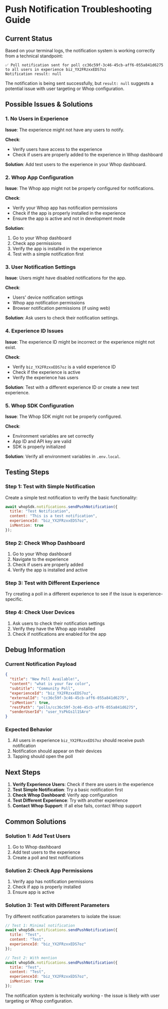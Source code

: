 # Push Notification Troubleshooting Guide

## Current Status

Based on your terminal logs, the notification system is working correctly from a technical standpoint:

```
✅ Poll notification sent for poll cc36c59f-3c46-45cb-aff6-055a841d6275 to all users in experience biz_YX2FRzxxEDS7oz
Notification result: null
```

The notification is being sent successfully, but `result: null` suggests a potential issue with user targeting or Whop configuration.

## Possible Issues & Solutions

### 1. **No Users in Experience**
**Issue**: The experience might not have any users to notify.

**Check**: 
- Verify users have access to the experience
- Check if users are properly added to the experience in Whop dashboard

**Solution**: Add test users to the experience in your Whop dashboard.

### 2. **Whop App Configuration**
**Issue**: The Whop app might not be properly configured for notifications.

**Check**:
- Verify your Whop app has notification permissions
- Check if the app is properly installed in the experience
- Ensure the app is active and not in development mode

**Solution**: 
1. Go to your Whop dashboard
2. Check app permissions
3. Verify the app is installed in the experience
4. Test with a simple notification first

### 3. **User Notification Settings**
**Issue**: Users might have disabled notifications for the app.

**Check**:
- Users' device notification settings
- Whop app notification permissions
- Browser notification permissions (if using web)

**Solution**: Ask users to check their notification settings.

### 4. **Experience ID Issues**
**Issue**: The experience ID might be incorrect or the experience might not exist.

**Check**:
- Verify `biz_YX2FRzxxEDS7oz` is a valid experience ID
- Check if the experience is active
- Verify the experience has users

**Solution**: Test with a different experience ID or create a new test experience.

### 5. **Whop SDK Configuration**
**Issue**: The Whop SDK might not be properly configured.

**Check**:
- Environment variables are set correctly
- App ID and API key are valid
- SDK is properly initialized

**Solution**: Verify all environment variables in `.env.local`.

## Testing Steps

### Step 1: Test with Simple Notification
Create a simple test notification to verify the basic functionality:

```javascript
await whopSdk.notifications.sendPushNotification({
  title: "Test Notification",
  content: "This is a test notification",
  experienceId: "biz_YX2FRzxxEDS7oz",
  isMention: true
});
```

### Step 2: Check Whop Dashboard
1. Go to your Whop dashboard
2. Navigate to the experience
3. Check if users are properly added
4. Verify the app is installed and active

### Step 3: Test with Different Experience
Try creating a poll in a different experience to see if the issue is experience-specific.

### Step 4: Check User Devices
1. Ask users to check their notification settings
2. Verify they have the Whop app installed
3. Check if notifications are enabled for the app

## Debug Information

### Current Notification Payload
```json
{
  "title": "New Poll Available!",
  "content": "what is your fav color",
  "subtitle": "Community Poll",
  "experienceId": "biz_YX2FRzxxEDS7oz",
  "externalId": "cc36c59f-3c46-45cb-aff6-055a841d6275",
  "isMention": true,
  "restPath": "polls/cc36c59f-3c46-45cb-aff6-055a841d6275",
  "senderUserId": "user_YsPkGs1l1SAro"
}
```

### Expected Behavior
1. All users in experience `biz_YX2FRzxxEDS7oz` should receive push notification
2. Notification should appear on their devices
3. Tapping should open the poll

## Next Steps

1. **Verify Experience Users**: Check if there are users in the experience
2. **Test Simple Notification**: Try a basic notification first
3. **Check Whop Dashboard**: Verify app configuration
4. **Test Different Experience**: Try with another experience
5. **Contact Whop Support**: If all else fails, contact Whop support

## Common Solutions

### Solution 1: Add Test Users
1. Go to Whop dashboard
2. Add test users to the experience
3. Create a poll and test notifications

### Solution 2: Check App Permissions
1. Verify app has notification permissions
2. Check if app is properly installed
3. Ensure app is active

### Solution 3: Test with Different Parameters
Try different notification parameters to isolate the issue:

```javascript
// Test 1: Minimal notification
await whopSdk.notifications.sendPushNotification({
  title: "Test",
  content: "Test",
  experienceId: "biz_YX2FRzxxEDS7oz"
});

// Test 2: With mention
await whopSdk.notifications.sendPushNotification({
  title: "Test",
  content: "Test",
  experienceId: "biz_YX2FRzxxEDS7oz",
  isMention: true
});
```

The notification system is technically working - the issue is likely with user targeting or Whop configuration.
